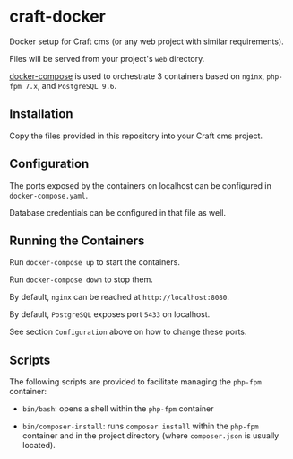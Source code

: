 # craft-docker

Docker setup for Craft cms (or any web project with similar requirements).

Files will be served from your project's `web` directory.

[docker-compose](https://docs.docker.com/compose/) is used to orchestrate 3 containers based on `nginx`, `php-fpm 7.x`, and `PostgreSQL 9.6`.

## Installation

Copy the files provided in this repository into your Craft cms project.

## Configuration

The ports exposed by the containers on localhost can be configured in `docker-compose.yaml`.

Database credentials can be configured in that file as well.

## Running the Containers

Run `docker-compose up` to start the containers.

Run `docker-compose down` to stop them.

By default, `nginx` can be reached at `http://localhost:8080`.

By default, `PostgreSQL` exposes port `5433` on localhost.

See section `Configuration` above on how to change these ports.

## Scripts

The following scripts are provided to facilitate managing the `php-fpm` container:

- `bin/bash`: opens a shell within the `php-fpm` container

- `bin/composer-install`: runs `composer install` within the `php-fpm` container and in the project directory (where `composer.json` is usually located).